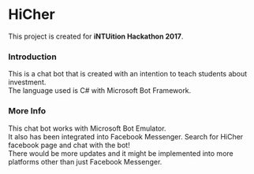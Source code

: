 # HiCher
This project is created for **iNTUition Hackathon 2017**.


### Introduction
This is a chat bot that is created with an intention to teach students about investment. </br>
The language used is C# with Microsoft Bot Framework.


### More Info
This chat bot works with Microsoft Bot Emulator. </br>
It also has been integrated into Facebook Messenger. Search for HiCher facebook page and chat with the bot! </br>
There would be more updates and it might be implemented into more platforms other than just Facebook Messenger.

